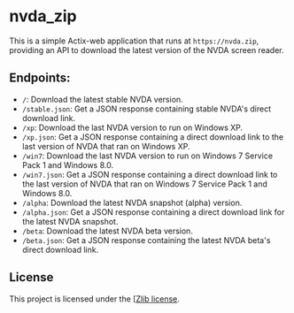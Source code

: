 # nvda_zip
This is a simple Actix-web application that runs at `https://nvda.zip`, providing an API to download the latest version of the NVDA screen reader.

## Endpoints:
* `/`: Download the latest stable NVDA version.
* `/stable.json`: Get a JSON response containing stable NVDA's direct download link.
* `/xp`: Download the last NVDA version to run on Windows XP.
* `/xp.json`: Get a JSON response containing a direct download link to the last version of NVDA that ran on Windows XP.
* `/win7`: Download the last NVDA version to run on Windows 7 Service Pack 1 and Windows 8.0.
* `/win7.json`: Get a JSON response containing a direct download link to the last version of NVDA that ran on Windows 7 Service Pack 1 and Windows 8.0.
* `/alpha`: Download the latest NVDA snapshot (alpha) version.
* `/alpha.json`: Get a JSON response containing a direct download link for the latest NVDA snapshot.
* `/beta`: Download the latest NVDA beta version.
* `/beta.json`: Get a JSON response containing the latest NVDA beta's direct download link.

## License
This project is licensed under the [[Zlib license](license.md).
